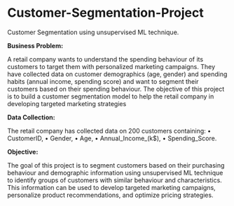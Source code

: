 # Customer-Segmentation-Project
Customer Segmentation using unsupervised ML technique.

**Business Problem:**

A retail company wants to understand the spending behaviour of its customers to target them with personalized marketing campaigns. They have collected data on customer demographics (age, gender) and spending habits (annual income, spending score) and want to segment their customers based on their spending behaviour. The objective of this project is to build a customer segmentation model to help the retail company in developing targeted marketing strategies

**Data Collection:**

The retail company has collected data on 200 customers containing:
• CustomerID, 
• Gender, 
• Age, 
• Annual_Income_(k$), 
• Spending_Score.

**Objective:**

The goal of this project is to segment customers based on their purchasing behaviour and demographic information using unsupervised ML 
technique to identify groups of customers with similar behaviour and characteristics. This information can be used to develop targeted marketing
campaigns, personalize product recommendations, and optimize pricing strategies.
